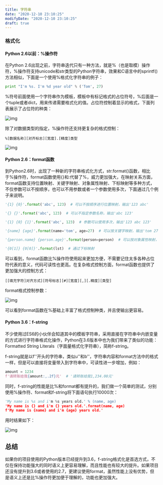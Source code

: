 ```yaml
---
title: 字符串
date: "2020-12-10 23:10:25"
modifyDate: "2020-12-10 23:10:25"
draft: true
---
```

### 格式化

#### Python 2.6以前：%操作符

在Python 2.6出现之前，字符串迭代只有一种方法，就是%（也是取模）操作符，%操作符支持unicode和str类型的Python字符串，效果和C语言中的sprintf()方法相似，下面是一个使用%格式化字符串的例子：

```python
print "I'm %s. I'm %d year old" % ('Tom', 27)
```

%符号前面使用一个字符串作为模板，模板中有标记格式的占位符号，%后面是一个tuple或者dict，用来传递需要格式化的值。占位符控制着显示的格式，下面列表展示了占位符的种类：

![img](https://i.loli.net/2020/08/27/Qf7w4oL1i2ZhzbU.jpg)

除了对数据类型的指定，%操作符还支持更复杂的格式控制：

```text
%[数据名称][对齐标志][宽度].[精度]类型
```

![img](https://i.loli.net/2020/08/27/lC6cIatZxUHhK91.jpg)

#### Python 2.6：format函数

到Python2.6时，出现了一种新的字符串格式化方式，str.format()函数，相比于%操作符，format函数使用{}和:代替了%，威力更加强大，在映射关系方面，format函数支持位置映射、关键字映射、对象属性映射、下标映射等多种方式，不仅参数可以不按顺序，也可以不用参数或者一个参数使用多次，下面通过几个例子来说明。

```python
'{1} {0}'.format('abc', 123)  # 可以不按顺序进行位置映射，输出'123 abc'

'{} {}'.format('abc', 123)  # 可以不指定参数名称，输出'abc 123'

'{1} {0} {1}'.format('abc', 123)  # 参数可以使用多次，输出'123 abc 123'

'{name} {age}'.format(name='tom', age=27)  # 可以按关键字映射，输出'tom 27'

'{person.name} {person.age}'.format(person=person)  # 可以按对象属性映射，输出'tom 27'

'{0[1]} {0[0]}'.format(lst)  # 通过下标映射
```

可以看到，format函数比%操作符使用起来更加方便，不需要记住太多各种占位符代表的意义，代码可读性也更高。在复杂格式控制方面，format函数也提供了更加强大的控制方式：

```text
[[填充字符]对齐方式][符号标志][#][宽度][,][.精度][类型]
```

format格式控制参数：

![img](https://i.loli.net/2020/08/27/l8XpHLZbKNMteAo.jpg)

可以看到format函数在%基础上丰富了格式控制种类，并且使输出更容易。

#### Python 3.6：f-string

不少使用过ES6的小伙伴会知道其中的模板字符串，采用直接在字符串中内嵌变量的方式进行字符串格式化操作，Python在3.6版本中也为我们带来了类似的功能：Formatted String Literals（字面量格式化字符串），简称f-string。

f-string就是以f''开头的字符串，类似u''和b''，字符串内容和format方法中的格式一样，但是可以直接将变量带入到字符串中，可读性进一步增加，例如：

```python
amount = 1234
f'请转账给我{amount:,.2f}元'  # '请转账给我1,234.00元'
```

同时，f-string的性能是比%和format都有提升的，我们做一个简单的测试，分别使用%操作符、format和f-string将下面语句执行10000次：

```python
'My name is %s and i'm %s years old.' % (name, age)
'My name is {} and i'm {} years old.'.format(name, age)
f'My name is {name} and i'm {age} years old.'
```

用时结果如下：



![img](https://i.loli.net/2020/08/27/TQO9ybSK31ZIGE5.jpg)

## 总结

如果你的项目使用的Python版本已经提升到3.6，f-string格式化是首选方式，不仅在保持功能强大的同时语义上更容易理解，而且性能也有较大的提升。如果项目还没有提升到3.6或者使用的2.7，更建议使用format，虽然性能上没有优势，但是语义上还是比%操作符更加便于理解的，功能也更加强大。

